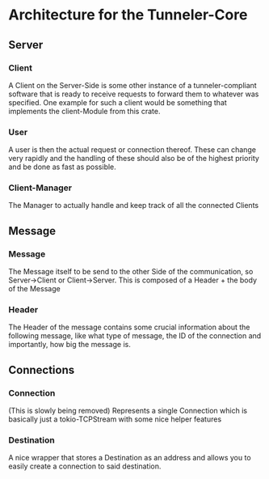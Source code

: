 # Architecture for the Tunneler-Core
## Server
### Client
A Client on the Server-Side is some other instance of a tunneler-compliant software
that is ready to receive requests to forward them to whatever was specified.
One example for such a client would be something that implements the client-Module
from this crate.

### User
A user is then the actual request or connection thereof. These can change very
rapidly and the handling of these should also be of the highest priority and be
done as fast as possible.

### Client-Manager
The Manager to actually handle and keep track of all the connected Clients

## Message
### Message
The Message itself to be send to the other Side of the communication, so Server->Client
or Client->Server.
This is composed of a Header + the body of the Message

### Header
The Header of the message contains some crucial information about the following message,
like what type of message, the ID of the connection and importantly, how big the message
is.

## Connections
### Connection
(This is slowly being removed)
Represents a single Connection which is basically just a tokio-TCPStream with some
nice helper features

### Destination
A nice wrapper that stores a Destination as an address and allows you to easily create
a connection to said destination.
